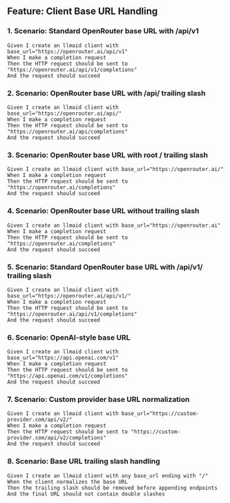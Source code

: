 ## Feature: Client Base URL Handling

### 1. Scenario: Standard OpenRouter base URL with /api/v1
    Given I create an llmaid client with base_url="https://openrouter.ai/api/v1"
    When I make a completion request
    Then the HTTP request should be sent to "https://openrouter.ai/api/v1/completions"
    And the request should succeed

### 2. Scenario: OpenRouter base URL with /api/ trailing slash
    Given I create an llmaid client with base_url="https://openrouter.ai/api/"
    When I make a completion request
    Then the HTTP request should be sent to "https://openrouter.ai/api/completions"
    And the request should succeed

### 3. Scenario: OpenRouter base URL with root / trailing slash
    Given I create an llmaid client with base_url="https://openrouter.ai/"
    When I make a completion request
    Then the HTTP request should be sent to "https://openrouter.ai/completions"
    And the request should succeed

### 4. Scenario: OpenRouter base URL without trailing slash
    Given I create an llmaid client with base_url="https://openrouter.ai"
    When I make a completion request
    Then the HTTP request should be sent to "https://openrouter.ai/completions"
    And the request should succeed

### 5. Scenario: Standard OpenRouter base URL with /api/v1/ trailing slash
    Given I create an llmaid client with base_url="https://openrouter.ai/api/v1/"
    When I make a completion request
    Then the HTTP request should be sent to "https://openrouter.ai/api/v1/completions"
    And the request should succeed

### 6. Scenario: OpenAI-style base URL
    Given I create an llmaid client with base_url="https://api.openai.com/v1"
    When I make a completion request
    Then the HTTP request should be sent to "https://api.openai.com/v1/completions"
    And the request should succeed

### 7. Scenario: Custom provider base URL normalization
    Given I create an llmaid client with base_url="https://custom-provider.com/api/v2/"
    When I make a completion request
    Then the HTTP request should be sent to "https://custom-provider.com/api/v2/completions"
    And the request should succeed

### 8. Scenario: Base URL trailing slash handling
    Given I create an llmaid client with any base_url ending with "/"
    When the client normalizes the base URL
    Then the trailing slash should be removed before appending endpoints
    And the final URL should not contain double slashes